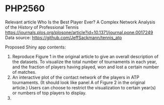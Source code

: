 # PHP2560
Relevant article
Who Is the Best Player Ever? A Complex Network Analysis of the History of Professional Tennis
https://journals.plos.org/plosone/article?id=10.1371/journal.pone.0017249
Data source: https://github.com/JeffSackmann/tennis_atp

Proposed Shiny app contents:
1. Reproduce Figure 1 in the original article to give an overall description of the datasets. To visualize the total number of tournaments in each year, and the fraction of players having played, won and lost a certain number of matches.
2. An interactive plot of the contact network of the players in ATP tournaments. (It should look like panel A of Figure 2 in the original article.) Users can choose to restrict the visualization to certain year(s) or numbers of top players to display.
3.  
